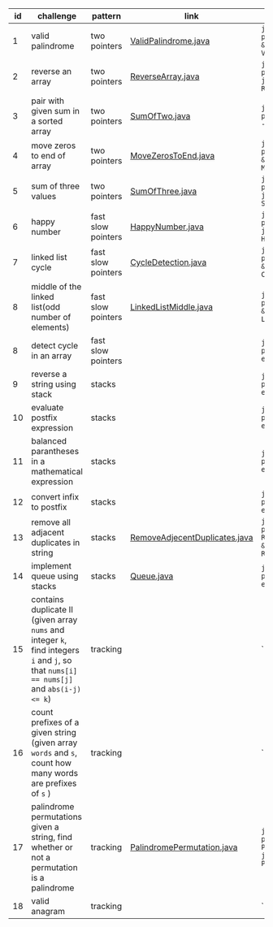 | id | challenge | pattern | link | compile and run |
|----|-----------|---------|------| --------------- |
| 1  | valid palindrome | two pointers | [ValidPalindrome.java](ValidPalindrome.java) | `javac --release 22 --enable-preview ValidPalindrome.java && java --enable-preview ValidPalindrome` |
| 2  | reverse an array | two pointers | [ReverseArray.java](ReverseArray.java) | `javac --release 22 --enable-preview ReverseArray.java && java --enable-preview ReverseArray` |
| 3  | pair with given sum in a sorted array | two pointers | [SumOfTwo.java](SumOfTwo.java) | `javac --release 22 --enable-preview SumOfTwo.java && java --enable-preview SumOfTwo` |
| 4  | move zeros to end of array | two pointers | [MoveZerosToEnd.java](MoveZerosToEnd.java) | `javac --release 22 --enable-preview MoveZerosToEnd.java && java --enable-preview MoveZerosToEnd` |
| 5  | sum of three values | two pointers | [SumOfThree.java](SumOfThree.java) | `javac --release 22 --enable-preview SumOfThree.java && java --enable-preview SumOfThree` |
| 6  | happy number | fast slow pointers | [HappyNumber.java](HappyNumber.java) | `javac --release 22 --enable-preview HappyNumber.java && java --enable-preview HappyNumber` |
| 7  | linked list cycle | fast slow pointers | [CycleDetection.java](CycleDetection.java) | `javac --release 22 --enable-preview CycleDetection.java && java --enable-preview CycleDetection` |
| 8  | middle of the linked list(odd number of elements) | fast slow pointers | [LinkedListMiddle.java](LinkedListMiddle.java) | `javac --release 22 --enable-preview LinkedListMiddle.java && java --enable-preview LinkedListMiddle` |
| 8  | detect cycle in an array | fast slow pointers | []() | `javac --release 22 --enable-preview TODO.java && java --enable-preview TODO` |
| 9  | reverse a string using stack | stacks | []() | `javac --release 22 --enable-preview TODO.java && java --enable-preview TODO` |
| 10 | evaluate postfix expression | stacks | []() | `javac --release 22 --enable-preview TODO.java && java --enable-preview TODO` |
| 11 | balanced parantheses in a mathematical expression | stacks | []() | `javac --release 22 --enable-preview TODO.java && java --enable-preview TODO` |
| 12 | convert infix to postfix | stacks | []() | `javac --release 22 --enable-preview TODO.java && java --enable-preview TODO` |
| 13 | remove all adjacent duplicates in string | stacks | [RemoveAdjecentDuplicates.java](RemoveAdjecentDuplicates.java) | `javac --release 22 --enable-preview RemoveAdjecentDuplicates.java && java --enable-preview RemoveAdjecentDuplicates` |
| 14 | implement queue using stacks | stacks | [Queue.java](Queue.java) | `javac --release 22 --enable-preview Queue.java && java --enable-preview Queue` |
| 15 | contains duplicate II </br>(given array `nums` and integer `k`, find integers `i` and `j`, so that `nums[i] == nums[j]` and `abs(i-j) <= k`) | tracking | []() | `` |
| 16 | count prefixes of a given string </br> (given array `words` and `s`, count how many words are prefixes of `s` ) | tracking | []() | `` |
| 17 | palindrome permutations </br> given a string, find whether or not a permutation is a palindrome | tracking | [PalindromePermutation.java](PalindromePermutation.java) | `javac --release 22 --enable-preview PalindromePermutation.java && java --enable-preview PalindromePermutation` |
| 18 | valid anagram | tracking | []() | `` |
